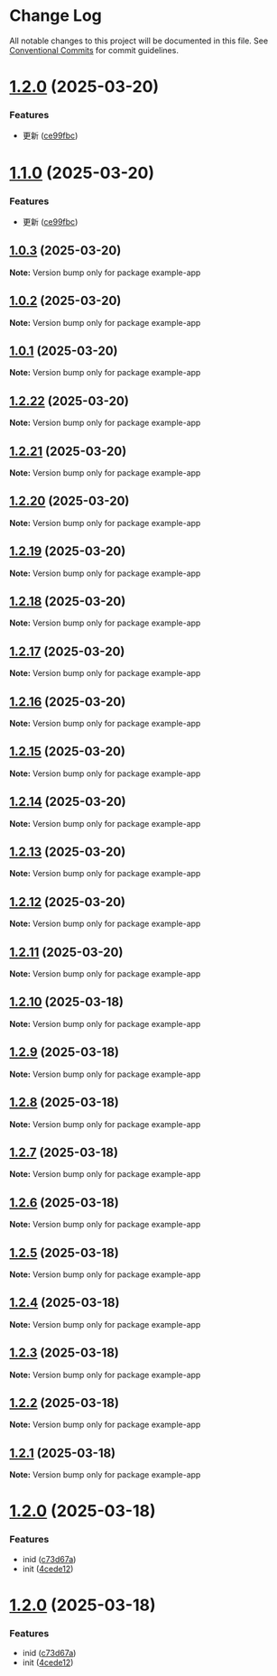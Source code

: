 # Change Log

All notable changes to this project will be documented in this file.
See [Conventional Commits](https://conventionalcommits.org) for commit guidelines.

# [1.2.0](https://github.com/ginger-coder/bxk-monorepo/compare/example-app@1.0.3...example-app@1.2.0) (2025-03-20)


### Features

* 更新 ([ce99fbc](https://github.com/ginger-coder/bxk-monorepo/commit/ce99fbc7ff0d5af9230865137aa60a56fca54f82))





# [1.1.0](https://github.com/ginger-coder/bxk-monorepo/compare/example-app@1.0.3...example-app@1.1.0) (2025-03-20)


### Features

* 更新 ([ce99fbc](https://github.com/ginger-coder/bxk-monorepo/commit/ce99fbc7ff0d5af9230865137aa60a56fca54f82))





## [1.0.3](https://github.com/ginger-coder/bxk-monorepo/compare/example-app@1.0.2...example-app@1.0.3) (2025-03-20)

**Note:** Version bump only for package example-app





## [1.0.2](https://github.com/ginger-coder/bxk-monorepo/compare/example-app@1.2.21...example-app@1.0.2) (2025-03-20)

**Note:** Version bump only for package example-app





## [1.0.1](https://github.com/ginger-coder/bxk-monorepo/compare/example-app@1.2.21...example-app@1.0.1) (2025-03-20)

**Note:** Version bump only for package example-app





## [1.2.22](https://github.com/ginger-coder/bxk-monorepo/compare/example-app@1.2.21...example-app@1.2.22) (2025-03-20)

**Note:** Version bump only for package example-app





## [1.2.21](https://github.com/ginger-coder/bxk-monorepo/compare/example-app@1.2.20...example-app@1.2.21) (2025-03-20)

**Note:** Version bump only for package example-app





## [1.2.20](https://github.com/ginger-coder/bxk-monorepo/compare/example-app@1.2.14...example-app@1.2.20) (2025-03-20)

**Note:** Version bump only for package example-app





## [1.2.19](https://github.com/ginger-coder/bxk-monorepo/compare/example-app@1.2.14...example-app@1.2.19) (2025-03-20)

**Note:** Version bump only for package example-app





## [1.2.18](https://github.com/ginger-coder/bxk-monorepo/compare/example-app@1.2.14...example-app@1.2.18) (2025-03-20)

**Note:** Version bump only for package example-app





## [1.2.17](https://github.com/ginger-coder/bxk-monorepo/compare/example-app@1.2.14...example-app@1.2.17) (2025-03-20)

**Note:** Version bump only for package example-app





## [1.2.16](https://github.com/ginger-coder/bxk-monorepo/compare/example-app@1.2.14...example-app@1.2.16) (2025-03-20)

**Note:** Version bump only for package example-app





## [1.2.15](https://github.com/ginger-coder/bxk-monorepo/compare/example-app@1.2.14...example-app@1.2.15) (2025-03-20)

**Note:** Version bump only for package example-app





## [1.2.14](https://github.com/ginger-coder/bxk-monorepo/compare/example-app@1.2.13...example-app@1.2.14) (2025-03-20)

**Note:** Version bump only for package example-app





## [1.2.13](https://github.com/ginger-coder/bxk-monorepo/compare/example-app@1.2.10...example-app@1.2.13) (2025-03-20)

**Note:** Version bump only for package example-app





## [1.2.12](https://github.com/ginger-coder/bxk-monorepo/compare/example-app@1.2.10...example-app@1.2.12) (2025-03-20)

**Note:** Version bump only for package example-app





## [1.2.11](https://github.com/ginger-coder/bxk-monorepo/compare/example-app@1.2.10...example-app@1.2.11) (2025-03-20)

**Note:** Version bump only for package example-app





## [1.2.10](https://github.com/ginger-coder/bxk-monorepo/compare/example-app@1.2.4...example-app@1.2.10) (2025-03-18)

**Note:** Version bump only for package example-app





## [1.2.9](https://github.com/ginger-coder/bxk-monorepo/compare/example-app@1.2.4...example-app@1.2.9) (2025-03-18)

**Note:** Version bump only for package example-app





## [1.2.8](https://github.com/ginger-coder/bxk-monorepo/compare/example-app@1.2.4...example-app@1.2.8) (2025-03-18)

**Note:** Version bump only for package example-app





## [1.2.7](https://github.com/ginger-coder/bxk-monorepo/compare/example-app@1.2.4...example-app@1.2.7) (2025-03-18)

**Note:** Version bump only for package example-app





## [1.2.6](https://github.com/ginger-coder/bxk-monorepo/compare/example-app@1.2.4...example-app@1.2.6) (2025-03-18)

**Note:** Version bump only for package example-app





## [1.2.5](https://github.com/ginger-coder/bxk-monorepo/compare/example-app@1.2.4...example-app@1.2.5) (2025-03-18)

**Note:** Version bump only for package example-app





## [1.2.4](https://github.com/ginger-coder/bxk-monorepo/compare/example-app@1.2.3...example-app@1.2.4) (2025-03-18)

**Note:** Version bump only for package example-app





## [1.2.3](https://github.com/ginger-coder/bxk-monorepo/compare/example-app@1.2.0...example-app@1.2.3) (2025-03-18)

**Note:** Version bump only for package example-app





## [1.2.2](https://github.com/ginger-coder/bxk-monorepo/compare/example-app@1.2.0...example-app@1.2.2) (2025-03-18)

**Note:** Version bump only for package example-app





## [1.2.1](https://github.com/ginger-coder/bxk-monorepo/compare/example-app@1.2.0...example-app@1.2.1) (2025-03-18)

**Note:** Version bump only for package example-app





# [1.2.0](https://github.com/ginger-coder/bxk-monorepo/compare/example-app@1.1.0...example-app@1.2.0) (2025-03-18)


### Features

* inid ([c73d67a](https://github.com/ginger-coder/bxk-monorepo/commit/c73d67af9ca0684726aad81103226d9031972b3e))
* init ([4cede12](https://github.com/ginger-coder/bxk-monorepo/commit/4cede125785d8b7e47c841708210aee6a67d4552))





# [1.2.0](https://github.com/ginger-coder/bxk-monorepo/compare/example-app@1.1.0...example-app@1.2.0) (2025-03-18)


### Features

* inid ([c73d67a](https://github.com/ginger-coder/bxk-monorepo/commit/c73d67af9ca0684726aad81103226d9031972b3e))
* init ([4cede12](https://github.com/ginger-coder/bxk-monorepo/commit/4cede125785d8b7e47c841708210aee6a67d4552))
